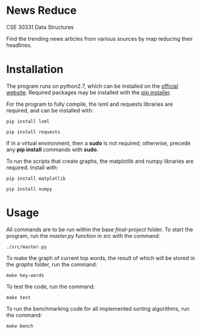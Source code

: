 # News Reduce
CSE 30331 Data Structures

Find the trending news articles from various sources by map reducing their headlines.

# Installation

The program runs on python2.7, which can be installed on the [official website]. Required packages may be installed with the [pip installer].

[official website]:https://www.python.org/download/releases/2.7/
[pip installer]:https://pypi.python.org/pypi/pip

For the program to fully compile, the lxml and requests libraries are required, and can be installed with:

    pip install lxml

    pip install requests

If in a virtual environment, then a **sudo** is not required; otherwise, precede any **pip install** commands with **sudo**.

To run the scripts that create graphs, the matplotlib and numpy libraries are required. Install with:

    pip install matplotlib

    pip install numpy


# Usage

All commands are to be run within the base *final-project* folder. To start the program, run the *master.py* function in *src* with the command:

    ./src/master.py


To make the graph of current top words, the result of which will be stored in the *graphs* folder, run the command:

    make key-words

To test the code, run the command:

    make test

To run the benchmarking code for all implemented sorting algorithms, run the command:

    make bench
